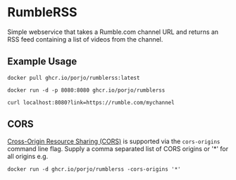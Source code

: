 # RumbleRSS

Simple webservice that takes a Rumble.com channel URL and returns an RSS feed containing a list of videos from the channel.

## Example Usage

```
docker pull ghcr.io/porjo/rumblerss:latest

docker run -d -p 8080:8080 ghcr.io/porjo/rumblerss

curl localhost:8080?link=https://rumble.com/mychannel
```

## CORS

[Cross-Origin Resource Sharing (CORS)](https://developer.mozilla.org/en-US/docs/Web/HTTP/CORS)  is supported via the `cors-origins` command line flag. Supply a comma separated list of CORS origins or '*' for all origins e.g.
```
docker run -d ghcr.io/porjo/rumblerss -cors-origins '*'
```